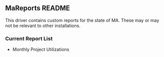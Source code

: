 ## MaReports README

This driver contains custom reports for the state of MA.  These may or may not be relevant to other installations.

### Current Report List
* Monthly Project Utilizations
